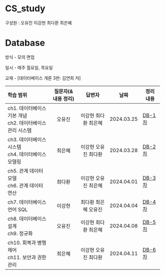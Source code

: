 # CS_study
구성원 : 오유진 이강현 최다환 최은혜

# **Database**


방식 - 모의 면접

일시 - 매주 월요일, 목요일

교재 - [데이터베이스 개론 3판: 김연희 저]

| 학습 범위 | 질문자(& 내용 정리) |      답변자      |    날짜    | 정리 내용 |
| :-------- | :-----------------: | :--------------: | :--------: | --------- |
| ch1. 데이터베이스 기본 개념 </br> ch2. 데이터베이스 관리 시스템   | 오유진 | 이강현 최다환 최은혜 | 2024.03.25 | [DB-1차](https://github.com/eug2n2/CS_study/blob/main/cs-study/Database/20240325-DB-01.md) |
| ch3. 데이터베이스 시스템 </br> ch4. 데이터베이스 모델링   | 최은혜 | 이강현 오유진 최다환 | 2024.03.28 | [DB-2차](https://github.com/eug2n2/CS_study/blob/main/cs-study/Database/20240328-DB-02.md)|
| ch5. 관계 데이터 모델 </br> ch6. 관계 데이터 연산   | 최다환 | 이강현 오유진 최은혜 | 2024.04.01 | [DB-3차](https://github.com/eug2n2/CS_study/blob/main/cs-study/Database/20240401-DB-03.md)|
| ch7. 데이터베이스 언어 SQL   | 이강현 | 최다환 최은혜 오유진 | 2024.04.04 | [DB-4차](https://github.com/eug2n2/CS_study/blob/main/cs-study/Database/20240404-DB-04.md)|
| ch8. 데이터베이스 설계 </br> ch9. 정규화  | 오유진 | 이강현 최다환 최은혜 | 2024.04.08 | [DB-5차](https://github.com/eug2n2/CS_study/blob/main/cs-study/Database/20240408-DB-05.md)|
| ch10. 회복과 병행 제어 </br> ch11. 보안과 권한 관리  | 최은혜 | 이강현 오유진 최다환 | 2024.04.11 | [DB-6차](https://github.com/eug2n2/CS_study/blob/main/cs-study/Database/20240411-DB-06.md)|
